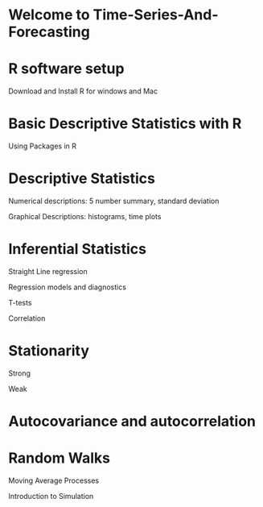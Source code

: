 # Welcome to Time-Series-And-Forecasting

# R software setup

   Download and Install R for windows and Mac

# Basic Descriptive Statistics with R

  Using Packages in R

# Descriptive Statistics

  Numerical descriptions: 5 number summary, standard deviation

  Graphical Descriptions: histograms, time plots
 
 # Inferential Statistics
 
 Straight Line regression

Regression models and diagnostics

T-tests

Correlation 

# Stationarity

Strong

Weak 

# Autocovariance and autocorrelation

# Random Walks

Moving Average Processes

Introduction to Simulation

 
    
